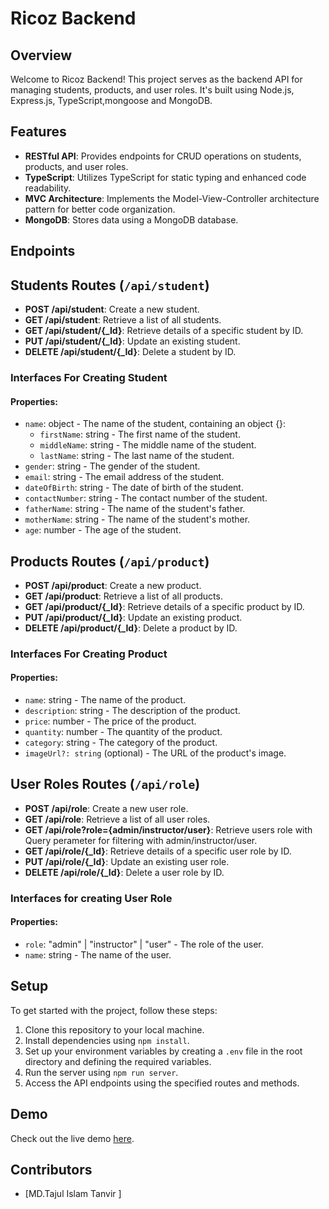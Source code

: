 # Ricoz Backend

## Overview

Welcome to Ricoz Backend! This project serves as the backend API for managing students, products, and user roles. It's built using Node.js, Express.js, TypeScript,mongoose and MongoDB.

## Features

- **RESTful API**: Provides endpoints for CRUD operations on students, products, and user roles.
- **TypeScript**: Utilizes TypeScript for static typing and enhanced code readability.
- **MVC Architecture**: Implements the Model-View-Controller architecture pattern for better code organization.
- **MongoDB**: Stores data using a MongoDB database.

## Endpoints

## Students Routes (`/api/student`)

- **POST /api/student**: Create a new student.
- **GET /api/student**: Retrieve a list of all students.
- **GET /api/student/{_Id}**: Retrieve details of a specific student by ID.
- **PUT /api/student/{_Id}**: Update an existing student.
- **DELETE /api/student/{_Id}**: Delete a student by ID.


### Interfaces For Creating Student
#### Properties:
- `name`: object - The name of the student, containing an object {}:
  - `firstName`: string - The first name of the student.
  - `middleName`: string - The middle name of the student.
  - `lastName`: string - The last name of the student.
- `gender`: string - The gender of the student.
- `email`: string - The email address of the student.
- `dateOfBirth`: string - The date of birth of the student.
- `contactNumber`: string - The contact number of the student.
- `fatherName`: string - The name of the student's father.
- `motherName`: string - The name of the student's mother.
- `age`: number - The age of the student.



## Products Routes (`/api/product`)

- **POST /api/product**: Create a new product.
- **GET /api/product**: Retrieve a list of all products.
- **GET /api/product/{_Id}**: Retrieve details of a specific product by ID.
- **PUT /api/product/{_Id}**: Update an existing product.
- **DELETE /api/product/{_Id}**: Delete a product by ID.

### Interfaces For Creating Product
#### Properties:

- `name`: string - The name of the product.
- `description`: string - The description of the product.
- `price`: number - The price of the product.
- `quantity`: number - The quantity of the product.
- `category`: string - The category of the product.
- `imageUrl?: string` (optional) - The URL of the product's image.



## User Roles Routes (`/api/role`)

- **POST /api/role**: Create a new user role.
- **GET /api/role**: Retrieve a list of all user roles.
- **GET /api/role?role={admin/instructor/user}**: Retrieve users role with Query perameter for filtering with admin/instructor/user.
- **GET /api/role/{_Id}**: Retrieve details of a specific user role by ID.
- **PUT /api/role/{_Id}**: Update an existing user role.
- **DELETE /api/role/{_Id}**: Delete a user role by ID.

### Interfaces for creating User Role
#### Properties:

- `role`: "admin" | "instructor" | "user" - The role of the user.
- `name`: string - The name of the user.


## Setup

To get started with the project, follow these steps:

1. Clone this repository to your local machine.
2. Install dependencies using `npm install`.
3. Set up your environment variables by creating a `.env` file in the root directory and defining the required variables.
4. Run the server using `npm run server`.
5. Access the API endpoints using the specified routes and methods.

## Demo

Check out the live demo [here](https://recoz-back-end.vercel.app/).

## Contributors

- [MD.Tajul Islam Tanvir ]

